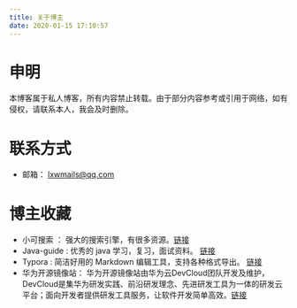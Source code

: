 ```yaml
---
title: 关于博主
date: 2020-01-15 17:10:57
---
```

# 申明
  本博客属于私人博客，所有内容禁止转载。由于部分内容参考或引用于网络，如有侵权，请联系本人，我会及时删除。

# 联系方式

- 邮箱： lxwmails@qq.com

# 博主收藏

- 小可搜索 ： 强大的搜索引擎，有很多资源。[链接](http://magnet.chongbuluo.com/)
- Java-guide :  优秀的 java 学习，复习，面试资料。 [链接](https://github.com/Snailclimb/JavaGuide)
- Typora : 简洁好用的 Markdown 编辑工具，支持各种格式导出。 [链接](https://www.typora.io/)
- 华为开源镜像站： 华为开源镜像站由华为云DevCloud团队开发及维护，DevCloud是集华为研发实践、前沿研发理念、先进研发工具为一体的研发云平台；面向开发者提供研发工具服务，让软件开发简单高效。[链接](https://mirrors.huaweicloud.com/)
 
